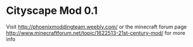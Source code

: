 Cityscape Mod 0.1
=================

Visit http://phoenixmoddingteam.weebly.com/ or the minecraft forum page http://www.minecraftforum.net/topic/1622513-21st-century-mod/ for more info